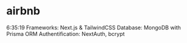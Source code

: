 # airbnb
6:35:19
Frameworks: Next.js & TailwindCSS
Database: MongoDB with Prisma ORM
Authentification: NextAuth, bcrypt
